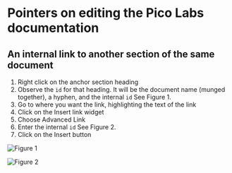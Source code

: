 # Pointers on editing the Pico Labs documentation

## An internal link to another section of the same document

1. Right click on the anchor section heading
1. Observe the `id` for that heading. It will be the document name (munged together), a hyphen, and the internal `id`
See Figure 1.
1. Go to where you want the link, highlighting the text of the link
1. Click on the Insert link widget
1. Choose Advanced Link
1. Enter the internal `id`
See Figure 2.
1. Click on the Insert button

![Figure 1](https://picolab.github.io/documentation-is-automation/wiki-docs/section_id.png)

![Figure 2](https://picolab.github.io/documentation-is-automation/wiki-docs/advanced_link.png)

